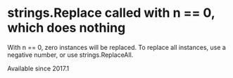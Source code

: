 # strings.Replace called with n == 0, which does nothing

With n == 0, zero instances will be replaced. To replace all
instances, use a negative number, or use strings.ReplaceAll.

Available since
    2017.1

